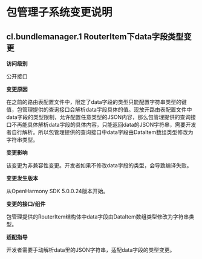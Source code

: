 # 包管理子系统变更说明

## cl.bundlemanager.1 RouterItem下data字段类型变更

**访问级别**

公开接口

**变更原因**

在之前的路由表配置文件中，限定了data字段的类型只能配置字符串类型的键值，包管理提供的查询接口会解析data字段具体的值。现放开路由表配置文件中data字段的类型限制，允许配置任意类型的JSON内容，那么包管理提供的查询接口不再能具体解析data字段的具体内容，只能返回data的JSON字符串，需要开发者自行解析。所以包管理提供的查询接口中data字段由DataItem数组类型修改为字符串类型。

**变更影响**

该变更为非兼容性变更。开发者如果不修改data字段的类型，会导致编译失败。

**变更发生版本**

从OpenHarmony SDK 5.0.0.24版本开始。

**变更的接口/组件**

包管理提供的RouterItem结构体中data字段由DataItem数组类型修改为字符串类型。

**适配指导**

开发者需要手动解析data里的JSON字符串，适配data字段的类型变更。